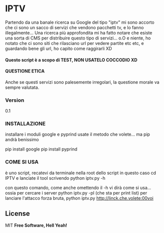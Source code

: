 # IPTV
Partendo da una banale ricerca su Google del tipo "iptv"
mi sono accorto che ci sono un sacco di servizi che 
vendono pacchetti tv, e lo fanno illegalmente...
Una ricerca più approfondita mi ha fatto notare che
esiste una sorta di CMS per distribuire questo tipo di
servizi... o.O 
e niente, ho notato che ci sono siti che rilasciano url per 
vedere partite etc etc, e guardando bene gli url,
ho capito come raggirarli XD

#### Questo script è a scopo di TEST, NON USATELO COCCODIO XD

#### QUESTIONE ETICA
Anche se questi servizi sono palesemente irregolari,
la questione morale va sempre valutata.


### Version
0.1

### INSTALLAZIONE
installare i moduli google e pyprind
usate il metodo che volete... ma pip andrà benissimo

pip install google
pip install pyprind

### COME SI USA
è uno script, recatevi da terminale nella root dello script
in questo caso cd IPTV 
e lanciate il tool scrivendo python iptv.py -h

con questo comando, come anche omettendo il -h 
vi dirà come si usa... ossia per cercare i server
python iptv.py -pl (che sta per print list)
per lanciare l'attacco forza bruta, python iptv.py http://linck.che.volete:00voi

License
----
MIT
**Free Software, Hell Yeah!**
